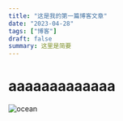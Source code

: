 ```yaml
---
title: "这是我的第一篇博客文章"
date: "2023-04-28"
tags: ["博客"]
draft: false
summary: 这里是简要
---
```

# aaaaaaaaaaaaa
![ocean](/static/images/ocean.jpeg)